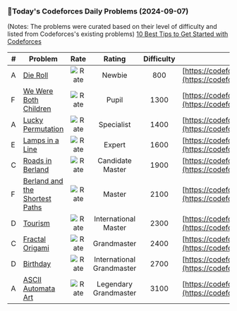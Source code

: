 ### 🌟Today's Codeforces Daily Problems (2024-09-07)
(Notes: The problems were curated based on their level of difficulty and listed from Codeforces's existing problems)
[10 Best Tips to Get Started with Codeforces](https://github.com/ika9810/Codeforces-Daily-Problems/blob/main/10%20Best%20Tips%20to%20Get%20Started%20with%20Codeforces.md)

| # | Problem | Rate| Rating | Difficulty | Contest |
|---| ----- | :--------: | :----------: | :----------: | ---------- |
|A|[Die Roll](https://codeforces.com/contest/9/problem/A)|![Rate](https://img.shields.io/badge/Newbie-800-lightgrey)|Newbie|800|[https://codeforces.com/contest/9](https://codeforces.com/contest/9)|
|F|[We Were Both Children](https://codeforces.com/contest/1850/problem/F)|![Rate](https://img.shields.io/badge/Pupil-1300-brightgreen)|Pupil|1300|[https://codeforces.com/contest/1850](https://codeforces.com/contest/1850)|
|A|[Lucky Permutation](https://codeforces.com/contest/286/problem/A)|![Rate](https://img.shields.io/badge/Specialist-1400-9cf)|Specialist|1400|[https://codeforces.com/contest/286](https://codeforces.com/contest/286)|
|E|[Lamps in a Line](https://codeforces.com/contest/100/problem/E)|![Rate](https://img.shields.io/badge/Expert-1600-blue)|Expert|1600|[https://codeforces.com/contest/100](https://codeforces.com/contest/100)|
|C|[Roads in Berland](https://codeforces.com/contest/25/problem/C)|![Rate](https://img.shields.io/badge/Candidate%20Master-1900-blueviolet)|Candidate Master|1900|[https://codeforces.com/contest/25](https://codeforces.com/contest/25)|
|F|[Berland and the Shortest Paths](https://codeforces.com/contest/1005/problem/F)|![Rate](https://img.shields.io/badge/Master-2100-orange)|Master|2100|[https://codeforces.com/contest/1005](https://codeforces.com/contest/1005)|
|D|[Tourism](https://codeforces.com/contest/1310/problem/D)|![Rate](https://img.shields.io/badge/International%20Master-2300-orange)|International Master|2300|[https://codeforces.com/contest/1310](https://codeforces.com/contest/1310)|
|C|[Fractal Origami](https://codeforces.com/contest/1924/problem/C)|![Rate](https://img.shields.io/badge/Grandmaster-2400-red)|Grandmaster|2400|[https://codeforces.com/contest/1924](https://codeforces.com/contest/1924)|
|D|[Birthday](https://codeforces.com/contest/623/problem/D)|![Rate](https://img.shields.io/badge/International%20Grandmaster-2700-red)|International Grandmaster|2700|[https://codeforces.com/contest/623](https://codeforces.com/contest/623)|
|A|[ASCII Automata Art](https://codeforces.com/contest/1510/problem/A)|![Rate](https://img.shields.io/badge/Legendary%20Grandmaster-3100-red)|Legendary Grandmaster|3100|[https://codeforces.com/contest/1510](https://codeforces.com/contest/1510)|
